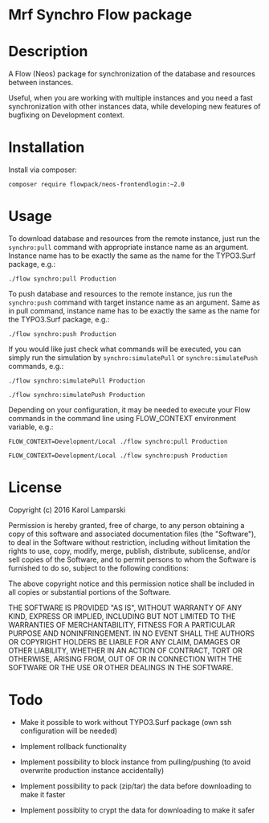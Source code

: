 # Mrf Synchro Flow package

Description
===========

A Flow (Neos) package for synchronization of the database and resources between instances. 

Useful, when you are working with multiple instances and you need a fast synchronization with other instances data, while developing new features of bugfixing on Development context.

Installation
===========

Install via composer:

``composer require flowpack/neos-frontendlogin:~2.0``

Usage
===========

To download database and resources from the remote instance, just run the ``synchro:pull`` command with appropriate instance name as an argument. Instance name has to be exactly the same as the name for the TYPO3.Surf package, e.g.:

``./flow synchro:pull Production``

To push database and resources to the remote instance, jus run the ``synchro:push`` command with target instance name as an argument. Same as in pull command, instance name has to be exactly the same as the name for the TYPO3.Surf package, e.g.:

``./flow synchro:push Production``

If you would like just check what commands will be executed, you can simply run the simulation by ``synchro:simulatePull`` or ``synchro:simulatePush`` commands, e.g.:

``./flow synchro:simulatePull Production``

``./flow synchro:simulatePush Production``

Depending on your configuration, it may be needed to execute your Flow commands in the command line using FLOW_CONTEXT environment variable, e.g.:

``FLOW_CONTEXT=Development/Local ./flow synchro:pull Production``

``FLOW_CONTEXT=Development/Local ./flow synchro:push Production``

License
=======

Copyright (c) 2016 Karol Lamparski

Permission is hereby granted, free of charge, to any person obtaining a copy of this software and associated documentation files (the "Software"), to deal in the Software without restriction, including without limitation the rights to use, copy, modify, merge, publish, distribute, sublicense, and/or sell copies of the Software, and to permit persons to whom the Software is furnished to do so, subject to the following conditions:

The above copyright notice and this permission notice shall be included in all copies or substantial portions of the Software.

THE SOFTWARE IS PROVIDED "AS IS", WITHOUT WARRANTY OF ANY KIND, EXPRESS OR IMPLIED, INCLUDING BUT NOT LIMITED TO THE WARRANTIES OF MERCHANTABILITY, FITNESS FOR A PARTICULAR PURPOSE AND NONINFRINGEMENT. IN NO EVENT SHALL THE AUTHORS OR COPYRIGHT HOLDERS BE LIABLE FOR ANY CLAIM, DAMAGES OR OTHER LIABILITY, WHETHER IN AN ACTION OF CONTRACT, TORT OR OTHERWISE, ARISING FROM, OUT OF OR IN CONNECTION WITH THE SOFTWARE OR THE USE OR OTHER DEALINGS IN THE SOFTWARE.

Todo
=======

* Make it possible to work without TYPO3.Surf package (own ssh configuration will be needed)

* Implement rollback functionality

* Implement possibility to block instance from pulling/pushing (to avoid overwrite production instance accidentally)

* Implement possibility to pack (zip/tar) the data before downloading to make it faster

* Implement possiblity to crypt the data for downloading to make it safer

